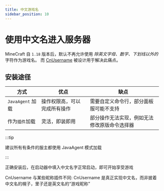 ```yaml
---
title: 中文游戏名
sidebar_position: 10
---
```


# 使用中文名进入服务器

MineCraft 自 `1.18` 版本后，默认不再允许使用 _除英文字母、数字、下划线以外的_ 字符作为游戏名。
而 [CnUsername](https://github.com/0XPYEX0/CnUsername) 被设计用于解决此痛点。

## 安装途径

| 方式 | 优点 | 缺点 |
|------|------|------|
| `JavaAgent` 加载 | 操作权限高，可以完成所有操作 | 需要自定义命令行，部分面板服可能不支持 |
| 作为`插件`加载 | 灵活，即装即用 | 部分操作无法实现，例如无法修改原版命令选择器 |

:::tip

建议所有有条件的服主都使用 JavaAgent 模式加载

:::

正确安装后，在启动器中填入中文名字正常启动，即可开始享受游戏

CnUsername 与某些昵称插件不同: CnUsername 是真正实现中文名，而非披着中文名的幌子，里子还是英文名的“游戏昵称”
